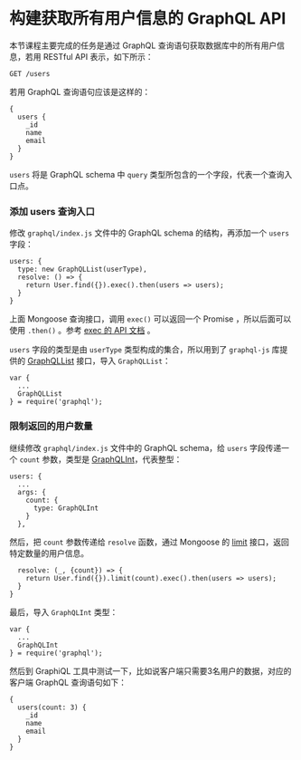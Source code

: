 # 构建获取所有用户信息的 GraphQL API

本节课程主要完成的任务是通过 GraphQL 查询语句获取数据库中的所有用户信息，若用 RESTful API 表示，如下所示：

```
GET /users
```

若用 GraphQL 查询语句应该是这样的：

```
{
  users {
    _id
    name
    email
  }
}
```

`users` 将是 GraphQL schema 中 `query` 类型所包含的一个字段，代表一个查询入口点。

### 添加 users 查询入口

修改 `graphql/index.js` 文件中的 GraphQL schema 的结构，再添加一个 `users` 字段：

```
users: {
  type: new GraphQLList(userType),
  resolve: () => {
    return User.find({}).exec().then(users => users);
  }
}
```

上面 Mongoose 查询接口，调用 `exec()` 可以返回一个 Promise ，所以后面可以使用 `.then()` 。参考 [exec 的 API 文档](http://mongoosejs.com/docs/api.html#query_Query-exec) 。

`users` 字段的类型是由 `userType` 类型构成的集合，所以用到了 `graphql-js` 库提供的 [GraphQLList](http://graphql.org/graphql-js/type/#graphqllist) 接口，导入 `GraphQLList`：

```
var {
  ...
  GraphQLList
} = require('graphql');
```

### 限制返回的用户数量

继续修改 `graphql/index.js` 文件中的 GraphQL schema，给 `users` 字段传递一个 `count` 参数，类型是 [GraphQLInt](http://graphql.org/graphql-js/type/#graphqlint)，代表整型：

```
users: {
  ...
  args: {
    count: {
      type: GraphQLInt
    }
  },
```

然后，把 `count` 参数传递给 `resolve` 函数，通过 Mongoose 的 [limit](http://mongoosejs.com/docs/api.html#query_Query-limit) 接口，返回特定数量的用户信息。

```
  resolve: (_, {count}) => {
    return User.find({}).limit(count).exec().then(users => users);
  }
}
```

最后，导入 `GraphQLInt` 类型：

```
var {
  ...
  GraphQLInt
} = require('graphql');
```

然后到 GraphiQL 工具中测试一下，比如说客户端只需要3名用户的数据，对应的客户端 GraphQL 查询语句如下：

```
{
  users(count: 3) {
    _id
    name
    email
  }
}
```
